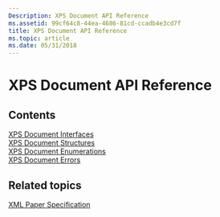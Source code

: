 ```yaml
---
Description: XPS Document API Reference
ms.assetid: 99cf64c8-44ea-4686-81cd-ccadb4e3cd7f
title: XPS Document API Reference
ms.topic: article
ms.date: 05/31/2018
---
```


# XPS Document API Reference

## Contents

<dl>

[XPS Document Interfaces](document-object-model-interfaces.md)  
[XPS Document Structures](document-object-model-structures.md)  
[XPS Document Enumerations](document-object-model-enumerations.md)  
[XPS Document Errors](xps-document-errors.md)  
</dl>

## Related topics

<dl> <dt>


</dt> <dt>

[XML Paper Specification](https://www.ecma-international.org/activities/XML%20Paper%20Specification/XPS%20Standard%20WD%201.6.pdf)
</dt> </dl>

 

 



